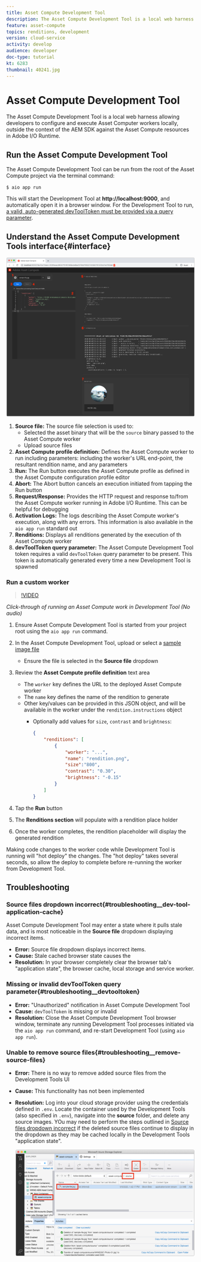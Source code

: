 ```yaml
---
title: Asset Compute Development Tool
description: The Asset Compute Development Tool is a local web harness allowing developers to configure and execute Asset Computer workers locally, outside the context of the AEM SDK against the Asset Compute resources in Adobe I/O Runtime.
feature: asset-compute
topics: renditions, development
version: cloud-service
activity: develop
audience: developer
doc-type: tutorial
kt: 6283
thumbnail: 40241.jpg
---
```


# Asset Compute Development Tool

The Asset Compute Development Tool is a local web harness allowing developers to configure and execute Asset Computer workers locally, outside the context of the AEM SDK against the Asset Compute resources in Adobe I/O Runtime.

## Run the Asset Compute Development Tool

The Asset Compute Development Tool can be run from the root of the Asset Compute project via the terminal command:

```
$ aio app run
```

This will start the Development Tool at __http://localhost:9000__, and automatically open it in a browser window. For the Development Tool to run, [a valid, auto-generated devToolToken must be provided via a query parameter](#troubleshooting__devtooltoken).

## Understand the Asset Compute Development Tools interface{#interface}

![Asset Compute Development Tool](./assets/development-tool/asset-compute-dev-tool.png)

1. __Source file:__ The source file selection is used to:
    +  Selected the asset binary that will be the `source` binary passed to the Asset Compute worker
    +  Upload source files
1. __Asset Compute profile definition:__ Defines the Asset Compute worker to run including parameters: including the worker's URL end-point, the resultant rendition name, and any parameters
1. __Run:__ The Run button executes the Asset Compute profile as defined in the Asset Compute configuration profile editor
1. __Abort:__ The Abort button cancels an execution initiated from tapping the Run button
1. __Request/Response:__ Provides the HTTP request and response to/from the Asset Compute worker running in Adobe I/O Runtime. This can be helpful for debugging
1. __Activation Logs:__ The logs describing the Asset Compute worker's execution, along with any errors. This information is also available in the `aio app run` standard out
1. __Renditions:__ Displays all renditions generated by the execution of th Asset Compute worker
1. __devToolToken query parameter:__ The Asset Compute Development Tool token requires a valid `devToolToken` query parameter to be present. This token is automatically generated every time a new Development Tool is spawned

### Run a custom worker

>[!VIDEO](https://video.tv.adobe.com/v/40241?quality=12&learn=on)

_Click-through of running an Asset Compute work in Development Tool (No audio)_

1. Ensure Asset Compute Development Tool is started from your project root using the `aio app run` command.
1. In the Asset Compute Development Tool, upload or select a [sample image file](../assets/samples/sample-file.jpg)
    + Ensure the file is selected in the __Source file__ dropdown
1. Review the __Asset Compute profile definition__ text area
    + The `worker` key defines the URL to the deployed Asset Compute worker
    + The `name` key defines the name of the rendition to generate
    + Other key/values can be provided in this JSON object, and will be available in the worker under the `rendition.instructions` object
        + Optionally add values for `size`, `contrast` and `brightness`:

            ```json
            {
                "renditions": [
                    {
                        "worker": "...",
                        "name": "rendition.png",
                        "size":"800",
                        "contrast": "0.30",
                        "brightness": "-0.15"
                    }
                ]
            }
            ```
            
1. Tap the __Run__ button
1. The __Renditions section__ will populate with a rendition place holder
1. Once the worker completes, the rendition placeholder will display the generated rendition

Making code changes to the worker code while Development Tool is running will "hot deploy" the changes. The "hot deploy" takes several seconds, so allow the deploy to complete before re-running the worker from Development Tool. 

## Troubleshooting

### Source files dropdown incorrect{#troubleshooting__dev-tool-application-cache}

Asset Compute Development Tool may enter a state where it pulls stale data, and is most noticeable in the __Source file__ dropdown displaying incorrect items.

+ __Error:__ Source file dropdown displays incorrect items.
+ __Cause:__ Stale cached browser state causes the 
+ __Resolution:__ In your browser completely clear the browser tab's "application state", the browser cache, local storage and service worker.

### Missing or invalid devToolToken query parameter{#troubleshooting__devtooltoken}

+ __Error:__ "Unauthorized" notification in Asset Compute Development Tool
+ __Cause:__ `devToolToken` is missing or invalid
+ __Resolution:__ Close the Asset Compute Development Tool browser window, terminate any running Development Tool processes initiated via the `aio app run` command, and re-start Development Tool (using `aio app run`).

### Unable to remove source files{#troubleshooting__remove-source-files}

+ __Error:__ There is no way to remove added source files from the Development Tools UI
+ __Cause:__ This functionality has not been implemented
+ __Resolution:__ Log into your cloud storage provider using the credentials defined in `.env`. Locate the container used by the Development Tools (also specified in `.env`), navigate into the __source__ folder, and delete any source images. YOu may need to perform the steps outlined in [Source files dropdown incorrect](#troubleshooting__dev-tool-application-cache) if the deleted source files continue to display in the dropdown as they may be cached locally in the Development Tools "application state".

    ![Microsoft Azure Blob Storage](./assets/development-tool/troubleshooting__remove-source-files.png)
